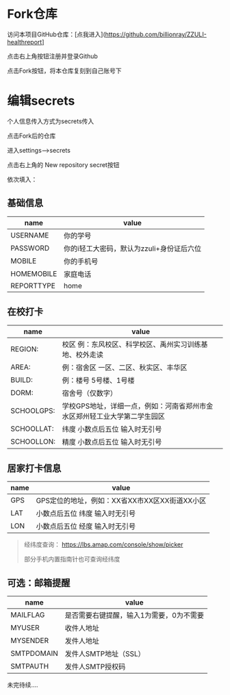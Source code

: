 # Fork仓库

访问本项目GitHub仓库：[点我进入](https://github.com/billionray/ZZULI-healthreport]

点击右上角按钮注册并登录Github

点击Fork按钮，将本仓库复刻到自己账号下

# 编辑secrets
个人信息传入方式为secrets传入

点击Fork后的仓库

进入settings-->secrets

点击右上角的 New repository secret按钮

依次填入：
## 基础信息

| name       | value                 |
| ---------- | --------------------- |
|USERNAME |你的学号
|PASSWORD |你的i轻工大密码，默认为zzuli+身份证后六位
|MOBILE |你的手机号
|HOMEMOBILE |家庭电话
|REPORTTYPE |home | morn |dorm  分别对应居家打卡、晨检打、归寝打卡 |
## 在校打卡

| name       | value                 |
| ---------- | --------------------- |
|REGION: | 校区 例：东风校区、科学校区、禹州实习训练基地、校外走读|
|AREA: |例：宿舍区 一区、二区、秋实区、丰华区 |
|BUILD: |例：楼号 5号楼、1号楼 |
|DORM: | 宿舍号（仅数字）|
|SCHOOLGPS: | 学校GPS地址，详细一点，例如：河南省郑州市金水区郑州轻工业大学第二学生园区|
|SCHOOLLAT: | 纬度 小数点后五位 输入时无引号 |
|SCHOOLLON: | 精度 小数点后五位 输入时无引号 |
## 居家打卡信息

| name       | value                 |
| ---------- | --------------------- |
|GPS |GPS定位的地址，例如：XX省XX市XX区XX街道XX小区|
|LAT |小数点后五位 纬度 输入时无引号|
|LON |小数点后五位 经度 输入时无引号|


> 经纬度查询： https://lbs.amap.com/console/show/picker 
>
> 部分手机内置指南针也可查询经纬度

## 可选：邮箱提醒

| name       | value                 |
| ---------- | --------------------- |
| MAILFLAG   | 是否需要右键提醒，输入1为需要，0为不需要|
| MYUSER     | 收件人地址            |
| MYSENDER   | 发件人地址            |
| SMTPDOMAIN | 发件人SMTP地址（SSL） |
| SMTPAUTH   | 发件人SMTP授权码      |




未完待续....